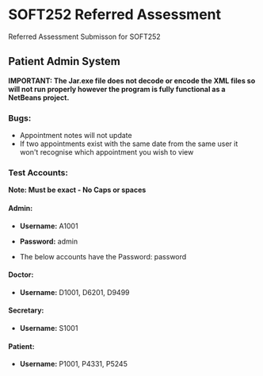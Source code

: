 # SOFT252 Referred Assessment

Referred Assessment Submisson for SOFT252

## Patient Admin System
**IMPORTANT: The Jar.exe file does not decode or encode the XML files so will not run properly however the program is fully functional as a NetBeans project.**

### Bugs:
- Appointment notes will not update
- If two appointments exist with the same date from the same user it won't recognise which appointment you wish to view

### Test Accounts:
**Note: Must be exact - No Caps or spaces**
#### Admin:
- **Username:** A1001
- **Password:** admin

- The below accounts have the Password: password
#### Doctor:
- **Username:** D1001, D6201, D9499

#### Secretary:
- **Username:** S1001

#### Patient:
- **Username:** P1001, P4331, P5245
